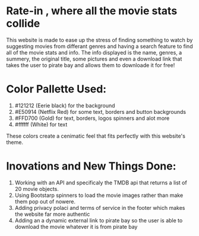 # Rate-in , where all the movie stats collide
 This website is made to ease up the stress of finding something to watch by suggesting movies from differant genres and having a search feature to find all of the movie stats and info. The info displayed is the name, genres, a summery, the original title, some pictures and even a download link that takes the user to pirate bay and allows them to downloade it for free!


# Color Pallette Used:
 
 1. #121212 (Eerie black) for the background
 2. #E50914 (Netflix Red) for some text, borders and button backgrounds
 3. #FFD700 (Gold) for text, borders, logos spinners and alot more
 4. #ffffff (White) for text

 These colors create a cenimatic feel that fits perfectly with this website's theme.



# Inovations and New Things Done:

 1. Working with an API and specificaly the TMDB api that returns a list of 20 movie objects.
 2. Using Bootstarp spinners to load the movie images rather than make them pop out of nowere.
 3. Adding privacy polaci and terms of service in the footer which makes the website far more authentic
 4. Adding an a dynamic external link to pirate bay so the user is able to download the movie whatever it is from pirate bay 
